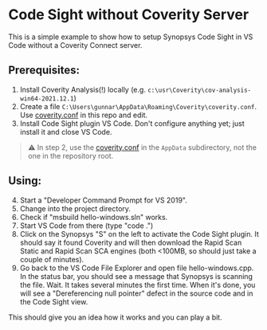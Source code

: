 # Code Sight without Coverity Server
This is a simple example to show how to setup Synopsys Code Sight in VS Code without a Coverity Connect server.

## Prerequisites:
1.	Install Coverity Analysis(!) locally (e.g. `c:\usr\Coverity\cov-analysis-win64-2021.12.1`)
2.	Create a file `C:\Users\gunnar\AppData\Roaming\Coverity\coverity.conf`. Use [coverity.conf](/AppData/Roaming/Coverity/coverity.conf) in this repo and edit. 
3.	Install Code Sight plugin VS Code. Don't configure anything yet; just install it and close VS Code.

> :warning: In step 2, use the [coverity.conf](/AppData/Roaming/Coverity/coverity.conf) in the `AppData` subdirectory, not the one in the repository root.

## Using:
4.	Start a "Developer Command Prompt for VS 2019".
5.	Change into the project directory.
6.	Check if "msbuild hello-windows.sln" works.
7.	Start VS Code from there (type "code .")
8.	Click on the Synopsys "S" on the left to activate the Code Sight plugin. It should say it found Coverity and will then download the Rapid Scan Static and Rapid Scan SCA engines (both <100MB, so should just take a couple of minutes).
9.	Go back to the VS Code File Explorer and open file hello-windows.cpp. In the status bar, you should see a message that Synopsys is scanning the file. Wait. It takes several minutes the first time. When it's done, you will see a "Dereferencing null pointer" defect in the source code and in the Code Sight view.

This should give you an idea how it works and you can play a bit. 
